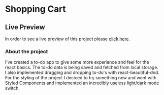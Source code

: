 # Shopping Cart

## Live Preview

In order to see a live preview of this project please [click here](https://flashtodo.netlify.app/).

### About the project

I've created a to-do app to give some more experience and feel for the react basics. The to-do data is being saved and fetched from local storage. I also implemented dragging and dropping to-do's with react-beautiful-dnd. For the styling of the project I deciced to try something new and went with Styled Components and implemented an incredibly useless light/dark mode switch.
